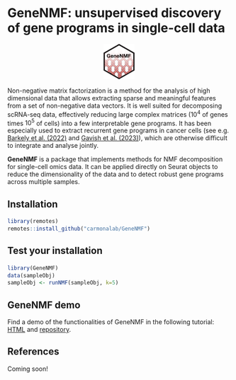 # GeneNMF: unsupervised discovery of gene programs in single-cell data

<p align="center">
  <img height="80" src="inst/RSticker_GeneNMF.png">
</p>

Non-negative matrix factorization is a method for the analysis of high dimensional data that allows extracting sparse and meaningful features from a set of non-negative data vectors. It is well suited for decomposing scRNA-seq data, effectively reducing large complex matrices ($10^4$ of genes times $10^5$ of cells) into a few interpretable gene programs. It has been especially used to extract recurrent gene programs in cancer cells (see e.g. [Barkely et al. (2022)](https://www.nature.com/articles/s41588-022-01141-9) and [Gavish et al. (2023)](https://www.nature.com/articles/s41586-023-06130-4)), which are otherwise difficult to integrate and analyse jointly.

**GeneNMF** is a package that implements methods for NMF decomposition for single-cell omics data. It can be applied directly on Seurat objects to reduce the dimensionality of the data and to detect robust gene programs across multiple samples.  

## Installation
```r
library(remotes)
remotes::install_github("carmonalab/GeneNMF")
```

## Test your installation
```r
library(GeneNMF)
data(sampleObj)
sampleObj <- runNMF(sampleObj, k=5)
```

## GeneNMF demo
Find a demo of the functionalities of GeneNMF in the following tutorial: [HTML](https://carmonalab.github.io/GeneNMF.demo/NMF_demo_PBMC.html) and [repository](https://github.com/carmonalab/GeneNMF.demo).

## References
Coming soon!
